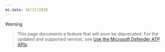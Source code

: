 ```yaml
---
ms.date: 10/17/2018
---
```

>[!WARNING]


> This page documents a feature that will soon be deprecated. For the updated and supported version, see [Use the Microsoft Defender ATP APIs](use-apis.md).